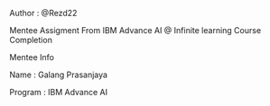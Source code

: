 Author : @Rezd22

Mentee Assigment From IBM Advance AI @ Infinite learning Course Completion 

Mentee Info

Name : Galang Prasanjaya

Program : IBM Advance AI
